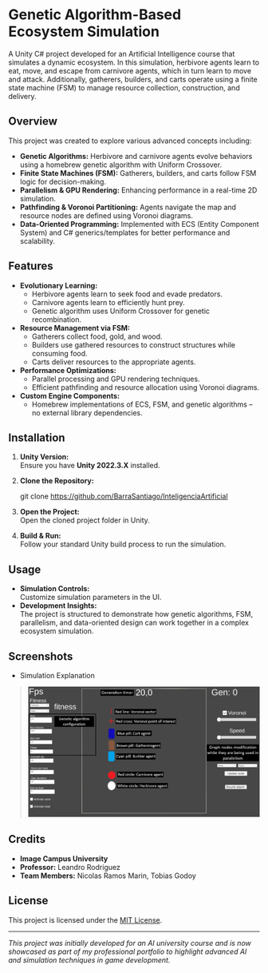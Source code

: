 # Genetic Algorithm-Based Ecosystem Simulation

A Unity C# project developed for an Artificial Intelligence course that simulates a dynamic ecosystem. 
In this simulation, herbivore agents learn to eat, move, and escape from carnivore agents, which in turn learn to move and attack. 
Additionally, gatherers, builders, and carts operate using a finite state machine (FSM) to manage resource collection, construction, and delivery.

## Overview

This project was created to explore various advanced concepts including:
- **Genetic Algorithms:** Herbivore and carnivore agents evolve behaviors using a homebrew genetic algorithm with Uniform Crossover.
- **Finite State Machines (FSM):** Gatherers, builders, and carts follow FSM logic for decision-making.
- **Parallelism & GPU Rendering:** Enhancing performance in a real-time 2D simulation.
- **Pathfinding & Voronoi Partitioning:** Agents navigate the map and resource nodes are defined using Voronoi diagrams.
- **Data-Oriented Programming:** Implemented with ECS (Entity Component System) and C# generics/templates for better performance and scalability.

## Features

- **Evolutionary Learning:** 
  - Herbivore agents learn to seek food and evade predators.
  - Carnivore agents learn to efficiently hunt prey.
  - Genetic algorithm uses Uniform Crossover for genetic recombination.
- **Resource Management via FSM:**
  - Gatherers collect food, gold, and wood.
  - Builders use gathered resources to construct structures while consuming food.
  - Carts deliver resources to the appropriate agents.
- **Performance Optimizations:**
  - Parallel processing and GPU rendering techniques.
  - Efficient pathfinding and resource allocation using Voronoi diagrams.
- **Custom Engine Components:**
  - Homebrew implementations of ECS, FSM, and genetic algorithms – no external library dependencies.

## Installation

1. **Unity Version:**  
   Ensure you have **Unity 2022.3.X** installed.

2. **Clone the Repository:**  

   git clone https://github.com/BarraSantiago/InteligenciaArtificial

   
3. **Open the Project:**  
   Open the cloned project folder in Unity.

4. **Build & Run:**  
   Follow your standard Unity build process to run the simulation.

## Usage

- **Simulation Controls:**  
  Customize simulation parameters in the UI.
- **Development Insights:**  
  The project is structured to demonstrate how genetic algorithms, FSM, parallelism, and data-oriented design can work together in a complex ecosystem simulation.

## Screenshots


- Simulation Explanation
> ![Simulation Overview](ProjectExplanation.png)


## Credits

- **Image Campus University**
- **Professor:** Leandro Rodriguez
- **Team Members:** Nicolas Ramos Marin, Tobias Godoy

## License

This project is licensed under the [MIT License](LICENSE).

---

*This project was initially developed for an AI university course and is now showcased as part of my professional portfolio to highlight advanced AI and simulation techniques in game development.*
